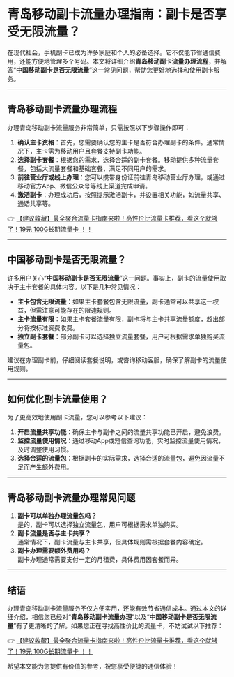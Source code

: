 # 青岛移动副卡流量办理指南：副卡是否享受无限流量？

在现代社会，手机副卡已成为许多家庭和个人的必备选择。它不仅能节省通信费用，还能方便地管理多个号码。本文将详细介绍**青岛移动副卡流量办理流程**，并解答“**中国移动副卡是否无限流量**”这一常见问题，帮助您更好地选择和使用副卡服务。

---

## 青岛移动副卡流量办理流程

办理青岛移动副卡流量服务非常简单，只需按照以下步骤操作即可：

1. **确认主卡资格**：首先，您需要确认您的主卡是否符合办理副卡的条件。通常情况下，主卡需为移动用户且套餐支持副卡功能。
2. **选择副卡套餐**：根据您的需求，选择合适的副卡套餐。移动提供多种流量套餐，包括大流量套餐和基础套餐，满足不同用户的需求。
3. **前往营业厅或线上办理**：您可以携带身份证前往青岛移动营业厅办理，或通过移动官方App、微信公众号等线上渠道完成申请。
4. **激活副卡**：办理成功后，按照提示激活副卡，并设置相关功能，如流量共享、通话共享等。

👉 [【建议收藏】最全聚合流量卡指南来啦！高性价比流量卡推荐，看这个就够了！19元 100G长期流量卡 ！！](https://bit.ly/Liuliangka)

---

## 中国移动副卡是否无限流量？

许多用户关心“**中国移动副卡是否无限流量**”这一问题。事实上，副卡的流量使用取决于主卡套餐的具体内容。以下是几种常见情况：

- **主卡包含无限流量**：如果主卡套餐包含无限流量，副卡通常可以共享这一权益，但需注意可能存在的限速规则。
- **主卡流量有限**：如果主卡套餐流量有限，副卡将与主卡共享流量额度，超出部分将按标准资费收费。
- **独立副卡套餐**：部分副卡可以选择独立流量套餐，用户可根据需求单独购买流量包。

建议在办理副卡前，仔细阅读套餐说明，或咨询移动客服，确保了解副卡的流量使用规则。

---

## 如何优化副卡流量使用？

为了更高效地使用副卡流量，您可以参考以下建议：

1. **开启流量共享功能**：确保主卡与副卡之间的流量共享功能已开启，避免浪费。
2. **监控流量使用情况**：通过移动App或短信查询功能，实时监控流量使用情况，及时调整使用习惯。
3. **选择合适的流量包**：根据副卡的实际需求，选择合适的流量包，避免因流量不足而产生额外费用。

---

## 青岛移动副卡流量办理常见问题

1. **副卡可以单独办理流量包吗？**  
   是的，副卡可以选择独立流量包，用户可根据需求单独购买。
2. **副卡流量是否与主卡共享？**  
   通常情况下，副卡流量与主卡共享，但具体规则需根据套餐内容确定。
3. **副卡办理需要额外费用吗？**  
   副卡办理通常需要支付一定的月租费，具体费用因套餐而异。

---

## 结语

办理青岛移动副卡流量服务不仅方便实用，还能有效节省通信成本。通过本文的详细介绍，相信您已经对“**青岛移动副卡流量办理**”以及“**中国移动副卡是否无限流量**”有了更清晰的了解。如果您正在寻找高性价比的流量卡，不妨试试以下推荐：

👉 [【建议收藏】最全聚合流量卡指南来啦！高性价比流量卡推荐，看这个就够了！19元 100G长期流量卡 ！！](https://bit.ly/Liuliangka)

希望本文能为您提供有价值的参考，祝您享受便捷的通信体验！